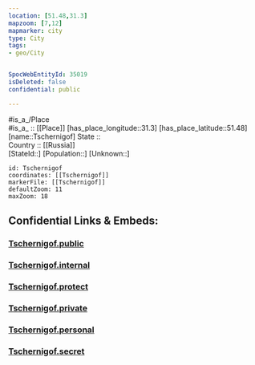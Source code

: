 ```yaml
---
location: [51.48,31.3] 
mapzoom: [7,12] 
mapmarker: city 
type: City
tags:
- geo/City


SpocWebEntityId: 35019
isDeleted: false
confidential: public

---
```

#is_a_/Place  
#is_a_ :: [[Place]] 
[has_place_longitude::31.3] 
[has_place_latitude::51.48] 
[name::Tschernigof] 
State ::  
Country :: [[Russia]]  
[StateId::] 
[Population::] 
[Unknown::] 


```leaflet
id: Tschernigof
coordinates: [[Tschernigof]] 
markerFile: [[Tschernigof]] 
defaultZoom: 11 
maxZoom: 18
```


## Confidential Links & Embeds: 

### [Tschernigof.public](/_public/\Earth\Continent\Europe\Europe~East\Ukraine\Regions~Ukraine\Chernihiv\CityTschernigof.public.md) 

### [Tschernigof.internal](/_internal/\Earth\Continent\Europe\Europe~East\Ukraine\Regions~Ukraine\Chernihiv\CityTschernigof.internal.md) 

### [Tschernigof.protect](/_protect/\Earth\Continent\Europe\Europe~East\Ukraine\Regions~Ukraine\Chernihiv\CityTschernigof.protect.md) 

### [Tschernigof.private](/_private/\Earth\Continent\Europe\Europe~East\Ukraine\Regions~Ukraine\Chernihiv\CityTschernigof.private.md) 

### [Tschernigof.personal](/_personal/\Earth\Continent\Europe\Europe~East\Ukraine\Regions~Ukraine\Chernihiv\CityTschernigof.personal.md) 

### [Tschernigof.secret](/_secret/\Earth\Continent\Europe\Europe~East\Ukraine\Regions~Ukraine\Chernihiv\CityTschernigof.secret.md)


